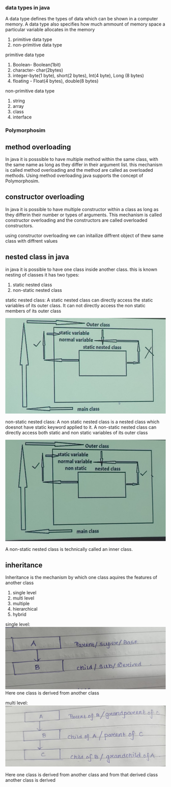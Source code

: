  ###	data types in java

A data type defines the types of data which can be shown in a computer memory. A data type also specifies how much ammount of memory space a particular variable allocates in the memory

1. primitive data type
2. non-primitive data type

primitive data type

1. Boolean- Boolean(1bit)
2. character- char(2bytes)
3. integer-byte(1 byte), short(2 bytes), Int(4 byte), Long (8 bytes)
4. floating - Float(4 bytes), double(8 bytes)

 non-primitive data type
1. string 
2. array
3. class 
4. interface



### Polymorphosim

## method overloading
In java it is posssible to have multiple method within the same class, with the same name as long as they differ in their argument list. 
this mechanism is called method overloading and the method are called as overloaded methods.
Using method overloading java supports the concept of Polymorphosim.


## constructor overloading
In java it is possible to have multiple constructor within a class as long as they differin their number or types of arguments. This mechanism is called constructor overloading and the constructors are called overloaded constructors. 


using constructor overloading we can initailize diffrent object of thew same class with diffrent values


## nested class in java

in java it is possible to have one class inside another class. this is known nesting of classes 
it has two types:
1. static nested class
2. non-static nested class

static nested class: A static nested class can directly access the static variables of its outer class. It can not directly access the non static members of its outer class 


![static nested class](<WhatsApp Image 2025-04-17 at 12.14.05_18e6e503.jpg>)


non-static nested class: A non static nested class is a nested class which doesnot have static keyword applied to it. A non-static nested class can directly access both static and non static variables of its outer class 

![non-static nested class](<WhatsApp Image 2025-04-17 at 12.39.59_49deebf8.jpg>)

A non-static nested class is technically called an inner class.

## inheritance

Inheritance is the mechanism by which one class aquires the features of another class
1. single level
2. multi level
3. multiple
4. hierarchical
5. hybrid


single level:  
![single level](<WhatsApp Image 2025-04-17 at 14.28.08_78f6cf81.jpg>)
Here one class is derived from another class 



multi level: 
![multi level](<WhatsApp Image 2025-04-17 at 14.27.47_2b2a0c93.jpg>)

Here one class is derived from another class and from that derived class another class is derived

